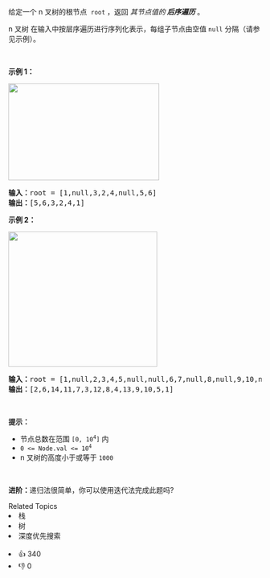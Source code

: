<p>给定一个 n&nbsp;叉树的根节点
 <meta charset="UTF-8" />&nbsp;<code>root</code>&nbsp;，返回 <em>其节点值的<strong> 后序遍历</strong></em> 。</p>

<p>n 叉树 在输入中按层序遍历进行序列化表示，每组子节点由空值 <code>null</code> 分隔（请参见示例）。</p>

<p>&nbsp;</p>

<p><strong class="example">示例 1：</strong></p>

<p><img src="https://assets.leetcode.com/uploads/2018/10/12/narytreeexample.png" style="height: 193px; width: 300px;" /></p>

<pre>
<strong>输入：</strong>root = [1,null,3,2,4,null,5,6]
<strong>输出：</strong>[5,6,3,2,4,1]
</pre>

<p><strong class="example">示例 2：</strong></p>

<p><img alt="" src="https://assets.leetcode.com/uploads/2019/11/08/sample_4_964.png" style="height: 269px; width: 296px;" /></p>

<pre>
<strong>输入：</strong>root = [1,null,2,3,4,5,null,null,6,7,null,8,null,9,10,null,null,11,null,12,null,13,null,null,14]
<strong>输出：</strong>[2,6,14,11,7,3,12,8,4,13,9,10,5,1]
</pre>

<p>&nbsp;</p>

<p><strong>提示：</strong></p>

<ul> 
 <li>节点总数在范围 <code>[0, 10<sup>4</sup>]</code> 内</li> 
 <li><code>0 &lt;= Node.val &lt;= 10<sup>4</sup></code></li> 
 <li>n 叉树的高度小于或等于 <code>1000</code></li> 
</ul>

<p>&nbsp;</p>

<p><strong>进阶：</strong>递归法很简单，你可以使用迭代法完成此题吗?</p>

<div><div>Related Topics</div><div><li>栈</li><li>树</li><li>深度优先搜索</li></div></div><br><div><li>👍 340</li><li>👎 0</li></div>